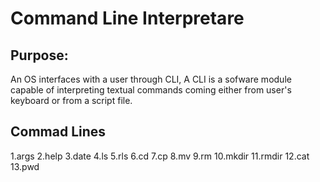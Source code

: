 # Command Line Interpretare
## Purpose: 
An OS interfaces with a user through CLI, A CLI is a sofware module capable of interpreting textual commands coming either from user's keyboard or from a script file.

## Commad Lines
1.args
2.help
3.date
4.ls
5.rls
6.cd
7.cp
8.mv
9.rm
10.mkdir
11.rmdir
12.cat
13.pwd
